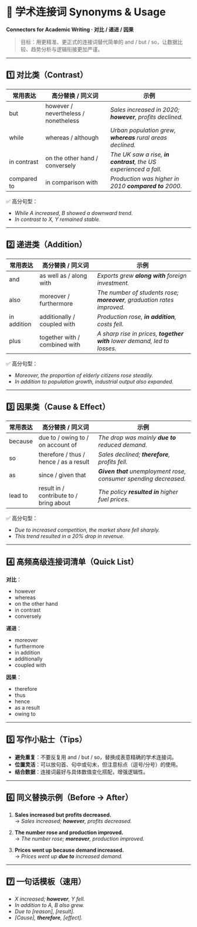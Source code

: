 # 🔗 学术连接词 Synonyms & Usage  
**Connectors for Academic Writing · 对比 / 递进 / 因果**

> 目标：用更精准、更正式的连接词替代简单的 and / but / so，让数据比较、趋势分析与逻辑衔接更加严谨。

---

## 1️⃣ 对比类（Contrast）

| 常用表达     | 高分替换 / 同义词 | 示例 |
|--------------|-------------------|------|
| but          | however / nevertheless / nonetheless | *Sales increased in 2020; **however**, profits declined.* |
| while        | whereas / although | *Urban population grew, **whereas** rural areas declined.* |
| in contrast  | on the other hand / conversely | *The UK saw a rise, **in contrast**, the US experienced a fall.* |
| compared to  | in comparison with | *Production was higher in 2010 **compared to** 2000.* |

✅ 高分句型：
- *While A increased, B showed a downward trend.*  
- *In contrast to X, Y remained stable.*

---

## 2️⃣ 递进类（Addition）

| 常用表达    | 高分替换 / 同义词 | 示例 |
|-------------|-------------------|------|
| and         | as well as / along with | *Exports grew **along with** foreign investment.* |
| also        | moreover / furthermore | *The number of students rose; **moreover**, graduation rates improved.* |
| in addition | additionally / coupled with | *Production rose, **in addition**, costs fell.* |
| plus        | together with / combined with | *A sharp rise in prices, **together with** lower demand, led to losses.* |

✅ 高分句型：
- *Moreover, the proportion of elderly citizens rose steadily.*  
- *In addition to population growth, industrial output also expanded.*

---

## 3️⃣ 因果类（Cause & Effect）

| 常用表达  | 高分替换 / 同义词 | 示例 |
|-----------|-------------------|------|
| because   | due to / owing to / on account of | *The drop was mainly **due to** reduced demand.* |
| so        | therefore / thus / hence / as a result | *Sales declined; **therefore**, profits fell.* |
| as        | since / given that | ***Given that** unemployment rose, consumer spending decreased.* |
| lead to   | result in / contribute to / bring about | *The policy **resulted in** higher fuel prices.* |

✅ 高分句型：
- *Due to increased competition, the market share fell sharply.*  
- *This trend resulted in a 20% drop in revenue.*

---

## 4️⃣ 高频高级连接词清单（Quick List）

**对比**：
- however
- whereas
- on the other hand
- in contrast
- conversely

**递进**：
- moreover
- furthermore
- in addition
- additionally
- coupled with

**因果**：
- therefore
- thus
- hence
- as a result
- owing to

---

## 5️⃣ 写作小贴士（Tips）

- **避免重复**：不要反复用 and / but / so，替换成表意精确的学术连接词。  
- **位置灵活**：可以放句首、句中或句末，但注意标点（逗号/分号）的使用。  
- **结合数据**：连接词最好与具体数值变化搭配，增强逻辑性。

---

## 6️⃣ 同义替换示例（Before → After）

1. **Sales increased but profits decreased.**  
   → *Sales increased; **however**, profits decreased.*

2. **The number rose and production improved.**  
   → *The number rose; **moreover**, production improved.*

3. **Prices went up because demand increased.**  
   → *Prices went up **due to** increased demand.*

---

## 7️⃣ 一句话模板（速用）

- *X increased; **however**, Y fell.*  
- *In addition to A, B also grew.*  
- *Due to [reason], [result].*  
- *[Cause], **therefore**, [effect].*  
